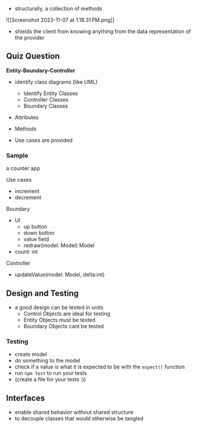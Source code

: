- structurally, a collection of methods


![[Screenshot 2023-11-07 at 1.18.31 PM.png]]

- shields the client from knowing anything from the data representation of the provider

## Quiz Question
**Entity-Boundary-Controller**
- identify class diagrams (like UML)
	- Identify Entity Classes
	- Controller Classes
	- Boundary Classes
- Attributes
- Methods

- Use cases are provided

### Sample
a counter app

Use cases
- increment
- decrement

Boundary
- UI
	- up button
	- down button
	- value field
	- redraw(model: Model)
Model
- count: int

Controller
- updateValue(model: Model, delta:int)

## Design and Testing
- a good design can be tested in units
	- Control Objects are ideal for testing
	- Entity Objects must be tested
	- Boundary Objects cant be tested

### Testing
- create model
- do something to the model
- check if a value is what it is expected to be with the `expect()` function
- run `npm test` to run your tests
- (create a file for your tests :))

## Interfaces
- enable shared behavior without shared structure
- to decouple classes that would otherwise be tangled
